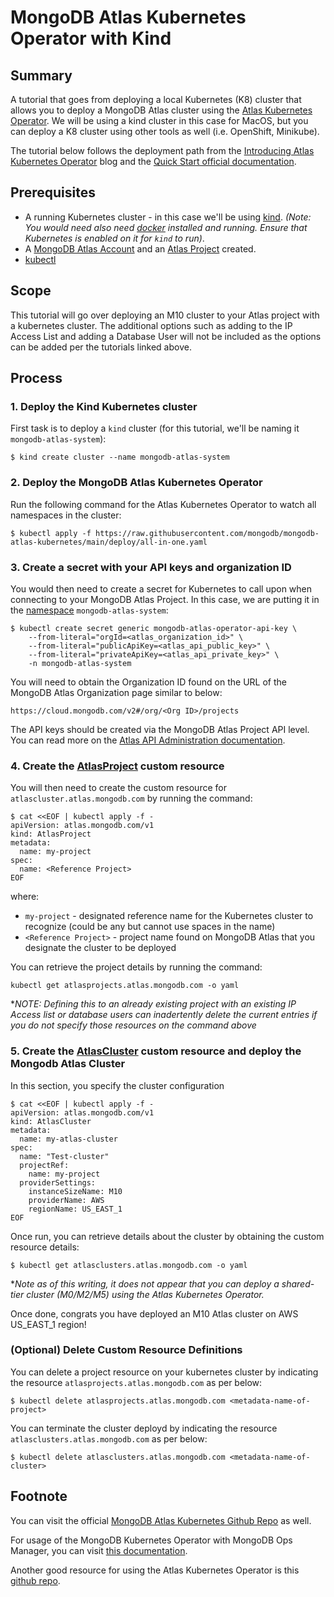 # MongoDB Atlas Kubernetes Operator with Kind

## Summary

A tutorial that goes from deploying a local Kubernetes (K8) cluster that allows you to deploy a MongoDB Atlas cluster using the [Atlas Kubernetes Operator](https://www.mongodb.com/kubernetes/atlas-operator).  We will be using a kind cluster in this case for MacOS, but you can deploy a K8 cluster using other tools as well (i.e. OpenShift, Minikube).

The tutorial below follows the deployment path from the [Introducing Atlas Kubernetes Operator](https://www.mongodb.com/blog/post/introducing-atlas-operator-kubernetes) blog and the [Quick Start official documentation](https://docs.atlas.mongodb.com/reference/atlas-operator/ak8so-quick-start/).

## Prerequisites
* A running Kubernetes cluster - in this case we'll be using [kind](https://kind.sigs.k8s.io/docs/user/quick-start/#configuring-your-kind-cluster).  *(Note: You would need also need [docker](https://docs.docker.com/engine/install/) installed and running.  Ensure that Kubernetes is enabled on it for `kind` to run)*.
* A [MongoDB Atlas Account](https://www.mongodb.com/atlas/database) and an [Atlas Project](https://docs.atlas.mongodb.com/tutorial/manage-projects/) created.
* [kubectl](https://kubernetes.io/docs/tasks/tools/)

## Scope
This tutorial will go over deploying an M10 cluster to your Atlas project with a kubernetes cluster.  The additional options such as adding to the IP Access List and adding a Database User will not be included as the options can be added per the tutorials linked above.

## Process

### 1. Deploy the Kind Kubernetes cluster
First task is to deploy a `kind` cluster (for this tutorial, we'll be naming it `mongodb-atlas-system`):

```
$ kind create cluster --name mongodb-atlas-system
```

### 2. Deploy the MongoDB Atlas Kubernetes Operator
Run the following command for the Atlas Kubernetes Operator to watch all namespaces in the cluster:
```
$ kubectl apply -f https://raw.githubusercontent.com/mongodb/mongodb-atlas-kubernetes/main/deploy/all-in-one.yaml
```

### 3. Create a secret with your API keys and organization ID

You would then need to create a secret for Kubernetes to call upon when connecting to your MongoDB Atlas Project.  In this case, we are putting it in the [namespace](https://kubernetes.io/docs/concepts/overview/working-with-objects/namespaces/) `mongodb-atlas-system`:

```
$ kubectl create secret generic mongodb-atlas-operator-api-key \
    --from-literal="orgId=<atlas_organization_id>" \
    --from-literal="publicApiKey=<atlas_api_public_key>" \
    --from-literal="privateApiKey=<atlas_api_private_key>" \
    -n mongodb-atlas-system
```

You will need to obtain the Organization ID found on the URL of the MongoDB Atlas Organization page similar to below:
```
https://cloud.mongodb.com/v2#/org/<Org ID>/projects
```
The API keys should be created via the MongoDB Atlas Project API level.  You can read more on the [Atlas API Administration documentation](https://docs.atlas.mongodb.com/api/atlas-admin-api/).

### 4. Create the [AtlasProject](https://docs.atlas.mongodb.com/reference/atlas-operator/atlasproject-custom-resource/) custom resource

You will then need to create the custom resource for `atlascluster.atlas.mongodb.com` by running the command:
```
$ cat <<EOF | kubectl apply -f -
apiVersion: atlas.mongodb.com/v1
kind: AtlasProject
metadata:
  name: my-project
spec:
  name: <Reference Project>
EOF
```
where:
* `my-project` - designated reference name for the Kubernetes cluster to recognize (could be any but cannot use spaces in the name)
* `<Reference Project>` - project name found on MongoDB Atlas that you designate the cluster to be deployed

You can retrieve the project details by running the command:
```
kubectl get atlasprojects.atlas.mongodb.com -o yaml
```

**NOTE: Defining this to an already existing project with an existing IP Access list or database users can inadertently delete the current entries if you do not specify those resources on the command above*

### 5. Create the [AtlasCluster](https://docs.atlas.mongodb.com/reference/atlas-operator/atlascluster-custom-resource/#atlascluster-custom-resource) custom resource and deploy the Mongodb Atlas Cluster

In this section, you specify the cluster configuration
```
$ cat <<EOF | kubectl apply -f -
apiVersion: atlas.mongodb.com/v1
kind: AtlasCluster
metadata:
  name: my-atlas-cluster
spec:
  name: "Test-cluster"
  projectRef:
    name: my-project
  providerSettings:
    instanceSizeName: M10
    providerName: AWS
    regionName: US_EAST_1
EOF
```

Once run, you can retrieve details about the cluster by obtaining the custom resource details:
```
$ kubectl get atlasclusters.atlas.mongodb.com -o yaml
```

**Note as of this writing, it does not appear that you can deploy a shared-tier cluster (M0/M2/M5) using the Atlas Kubernetes Operator.*

Once done, congrats you have deployed an M10 Atlas cluster on AWS US_EAST_1 region!

### (Optional) Delete Custom Resource Definitions

You can delete a project resource on your kubernetes cluster by indicating the resource `atlasprojects.atlas.mongodb.com` as per below:
```
$ kubectl delete atlasprojects.atlas.mongodb.com <metadata-name-of-project>
```

You can terminate the cluster deployd by indicating the resource `atlasclusters.atlas.mongodb.com` as per below:
```
$ kubectl delete atlasclusters.atlas.mongodb.com <metadata-name-of-cluster>
```

## Footnote

You can visit the official [MongoDB Atlas Kubernetes Github Repo](https://github.com/mongodb/mongodb-atlas-kubernetes) as well.

For usage of the MongoDB Kubernetes Operator with MongoDB Ops Manager, you can visit [this documentation](https://docs.mongodb.com/kubernetes-operator/master/kind-quick-start/).

Another good resource for using the Atlas Kubernetes Operator is this [github repo](https://github.com/Knappek/mongodbatlas-operator).
